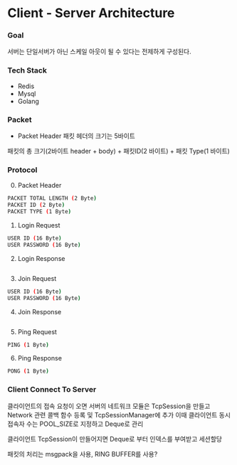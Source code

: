 # Client - Server Architecture 

### Goal 
서버는 단일서버가 아닌 스케일 아웃이 될 수 있다는 전제하게 구성된다.

### Tech Stack 
- Redis 
- Mysql
- Golang

### Packet

- Packet Header
패킷 헤더의 크기는 5바이트 

패킷의 총 크기(2바이트 header + body) + 패킷ID(2 바이트) + 패킷 Type(1 바이트) 

### Protocol 

0. Packet Header
```BASH
PACKET TOTAL LENGTH (2 Byte) 
PACKET ID (2 Byte)
PACKET TYPE (1 Byte)
``` 

1. Login Request 
```BASH
USER ID (16 Byte)
USER PASSWORD (16 Byte)
```

2. Login Response 
```BASH

```

3. Join Request 
```BASH
USER ID (16 Byte)
USER PASSWORD (16 Byte)
```

4. Join Response
```BASH
```

5. Ping Request 
```BASH
PING (1 Byte)
```

6. Ping Response 
```BASH
PONG (1 Byte)
```

### Client Connect To Server
클라이언트의 접속 요청이 오면 서버의 네트워크 모듈은 TcpSession을 만들고 Network 관련 콜백 함수 등록 및 TcpSessionManager에 추가 
이때 클라이언트 동시접속자 수는 POOL_SIZE로 지정하고 Deque로 관리  

클라이언트 TcpSession이 만들어지면 Deque로 부터 인덱스를 부여받고 세션할당

패킷의 처리는 msgpack을 사용, RING BUFFER를 사용?
